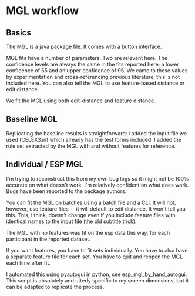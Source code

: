 # MGL workflow

## Basics

The MGL is a java package file. It comes with a button interface. 

MGL fits have a number of parameters. Two are relevant here. The confidence levels are always the same in the fits reported here; a lower confidence of 55 and an upper confidence of 95. We came to these values by experimentation and cross-referencing previous literature, this is not included here. You can also tell the MGL to use feature-based distance or edit distance.

We fit the MGL using both edit-distance and feature distance.

## Baseline MGL

Replicating the baseline results is straightforward: I added the input file we used (CELEX3.in) which already has the test forms included. I added the rule set extracted by the MGL with and without features for reference.

## Individual / ESP MGL

I'm trying to reconstruct this from my own bug logs so it might not be 100% accurate on what doesn't work. I'm relatively confident on what does work. Bugs have been reported to the package authors.

You can fit the MGL on batches using a batch file and a CLI. It will not, however, use feature files -- it will default to edit distance. It won't tell you this. This, I think, doesn't change even if you include feature files with identical names to the input file (the old subtitle trick). 

The MGL with no features was fit on the esp data this way, for each participant in the reported dataset.

If you want features, you have to fit sets individually. You have to also have a separate feature file for each set. You have to quit and reopen the MGL each time after fit.

I automated this using pyautogui in python, see esp_mgl_by_hand_autogui. This script is absolutely and utterly specific to my screen dimensions, but it can be adapted to replicate the process.